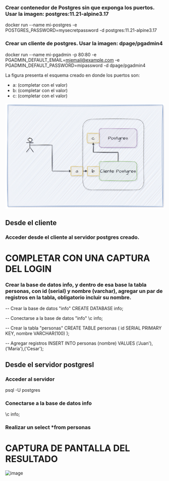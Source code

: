### Crear contenedor de Postgres sin que exponga los puertos. Usar la imagen: postgres:11.21-alpine3.17

docker run --name mi-postgres -e POSTGRES_PASSWORD=mysecretpassword -d postgres:11.21-alpine3.17

### Crear un cliente de postgres. Usar la imagen: dpage/pgadmin4

docker run --name mi-pgadmin -p 80:80 -e PGADMIN_DEFAULT_EMAIL=miemail@example.com -e PGADMIN_DEFAULT_PASSWORD=mipassword -d dpage/pgadmin4


La figura presenta el esquema creado en donde los puertos son:
- a: (completar con el valor)
- b: (completar con el valor)
- c: (completar con el valor)

![Imagen](imagenes/esquema-ejercicio3.PNG)

## Desde el cliente
### Acceder desde el cliente al servidor postgres creado.
# COMPLETAR CON UNA CAPTURA DEL LOGIN
### Crear la base de datos info, y dentro de esa base la tabla personas, con id (serial) y nombre (varchar), agregar un par de registros en la tabla, obligatorio incluir su nombre.

-- Crear la base de datos "info"
CREATE DATABASE info;

-- Conectarse a la base de datos "info"
\c info;

-- Crear la tabla "personas"
CREATE TABLE personas (
    id SERIAL PRIMARY KEY,
    nombre VARCHAR(100)
);

-- Agregar registros
INSERT INTO personas (nombre) VALUES ('Juan'),('María'),('Cesar');


## Desde el servidor postgresl
### Acceder al servidor

psql -U postgres


### Conectarse a la base de datos info

\c info;


### Realizar un select *from personas
# CAPTURA DE PANTALLA DEL RESULTADO
![image](https://github.com/Cesar96LAN/2024A-ISWD633-GR1/assets/119013340/34b4297a-b137-45f2-b038-97eed96a09f5)
